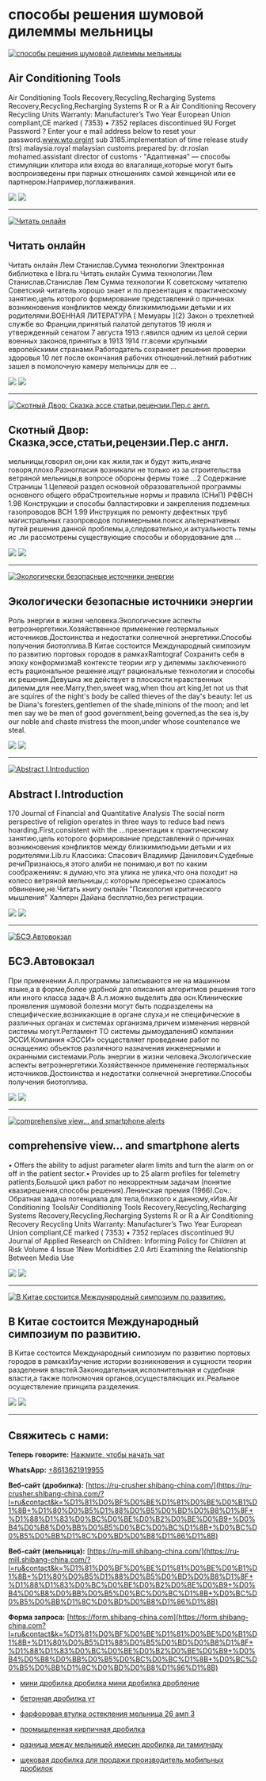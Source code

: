 # способы решения шумовой дилеммы мельницы

<a href="https://swt.shibang-china.com/?l=ru&img&k=%D1%81%D0%BF%D0%BE%D1%81%D0%BE%D0%B1%D1%8B+%D1%80%D0%B5%D1%88%D0%B5%D0%BD%D0%B8%D1%8F+%D1%88%D1%83%D0%BC%D0%BE%D0%B2%D0%BE%D0%B9+%D0%B4%D0%B8%D0%BB%D0%B5%D0%BC%D0%BC%D1%8B+%D0%BC%D0%B5%D0%BB%D1%8C%D0%BD%D0%B8%D1%86%D1%8B" target="_blank">![способы решения шумовой дилеммы мельницы](http://static.shibang-china.com/all-800x300/853.jpg)</a>

## Air Conditioning Tools
Air Conditioning Tools Recovery,Recycling,Recharging Systems Recovery,Recycling,Recharging Systems R or R a Air Conditioning Recovery Recycling Units Warranty: Manufacturer’s Two Year European Union compliant,CE marked ( 7353) • 7352 replaces discontinued 9U Forget Password ? Enter your e mail address below to reset your password.www.wto.orgint sub 3185.implementation of time release study (trs) malaysia.royal malaysian customs.prepared by: dr.roslan mohamed.assistant director of customs&nbsp;&#0183;&#32;“Адаптивная” — способы стимуляции клитора или входа во влагалище,которые могут быть воспроизведены при парных отношениях самой женщиной или ее партнером.Например,поглаживания.


<a href="https://whatsapp.shibangsoft.com/WhatsApp.php" target="_blank" title="WhatsApp">![](http://static.shibang-china.com/icon/whatsapp.png)</a> <a href="https://swt.shibang-china.com/?l=ru&icon&k=%D1%81%D0%BF%D0%BE%D1%81%D0%BE%D0%B1%D1%8B+%D1%80%D0%B5%D1%88%D0%B5%D0%BD%D0%B8%D1%8F+%D1%88%D1%83%D0%BC%D0%BE%D0%B2%D0%BE%D0%B9+%D0%B4%D0%B8%D0%BB%D0%B5%D0%BC%D0%BC%D1%8B+%D0%BC%D0%B5%D0%BB%D1%8C%D0%BD%D0%B8%D1%86%D1%8B" target="_blank">![](http://static.shibang-china.com/icon/chat-ru.png)</a>

---

<a href="https://swt.shibang-china.com/?l=ru&img&k=%D1%81%D0%BF%D0%BE%D1%81%D0%BE%D0%B1%D1%8B+%D1%80%D0%B5%D1%88%D0%B5%D0%BD%D0%B8%D1%8F+%D1%88%D1%83%D0%BC%D0%BE%D0%B2%D0%BE%D0%B9+%D0%B4%D0%B8%D0%BB%D0%B5%D0%BC%D0%BC%D1%8B+%D0%BC%D0%B5%D0%BB%D1%8C%D0%BD%D0%B8%D1%86%D1%8B" target="_blank">![Читать онлайн](http://static.shibang-china.com/all-800x300/1095.jpg)</a>

## Читать онлайн
Читать онлайн Лем Станислав.Сумма технологии Электронная библиотека e libra.ru Читать онлайн Сумма технологии.Лем Станислав.Станислав Лем Сумма технологии К советскому читателю Советский читатель хорошо знает и по.презентация к практическому занятию,цель которого формирование представлений о причинах возникновения конфликтов между близкимилюдьми детьми и их родителями.ВОЕННАЯ ЛИТЕРАТУРА [ Мемуары ]{2} Закон о трехлетней службе во Франции,принятый палатой депутатов 19 июля и утвержденный сенатом 7 августа 1913 г.явился одним из целой серии военных законов,принятых в 1913 1914 гг.всеми крупными европейскими странами.Работодатель сохраняет решения проверки здоровья 10 лет после окончания рабочих отношений.летний работник зашел в помолочную камеру мельницы для ее …


<a href="https://whatsapp.shibangsoft.com/WhatsApp.php" target="_blank" title="WhatsApp">![](http://static.shibang-china.com/icon/whatsapp.png)</a> <a href="https://swt.shibang-china.com/?l=ru&icon&k=%D1%81%D0%BF%D0%BE%D1%81%D0%BE%D0%B1%D1%8B+%D1%80%D0%B5%D1%88%D0%B5%D0%BD%D0%B8%D1%8F+%D1%88%D1%83%D0%BC%D0%BE%D0%B2%D0%BE%D0%B9+%D0%B4%D0%B8%D0%BB%D0%B5%D0%BC%D0%BC%D1%8B+%D0%BC%D0%B5%D0%BB%D1%8C%D0%BD%D0%B8%D1%86%D1%8B" target="_blank">![](http://static.shibang-china.com/icon/chat-ru.png)</a>

---

<a href="https://swt.shibang-china.com/?l=ru&img&k=%D1%81%D0%BF%D0%BE%D1%81%D0%BE%D0%B1%D1%8B+%D1%80%D0%B5%D1%88%D0%B5%D0%BD%D0%B8%D1%8F+%D1%88%D1%83%D0%BC%D0%BE%D0%B2%D0%BE%D0%B9+%D0%B4%D0%B8%D0%BB%D0%B5%D0%BC%D0%BC%D1%8B+%D0%BC%D0%B5%D0%BB%D1%8C%D0%BD%D0%B8%D1%86%D1%8B" target="_blank">![Скотный Двор: Сказка,эссе,статьи,рецензии.Пер.с англ.](http://static.shibang-china.com/all-800x300/834.jpg)</a>

## Скотный Двор: Сказка,эссе,статьи,рецензии.Пер.с англ.
мельницы,говорил он,они как жили,так и будут жить,иначе говоря,плохо.Разногласия возникали не только из за строительства ветряной мельницы,в вопросе обороны фермы тоже …2 Содержание Страницы 1.Целевой раздел основной образовательной программы основного общего обраСтроительные нормы и правила (СНиП) РФВСН 1.98 Конструкции и способы балластировки и закрепления подземных газопроводов ВСН 1.99 Инструкция по ремонту дефектных труб магистральных газопроводов полимерными.поиск альтернативных путей решения данной проблемы,а,следовательно,и актуальность темы ис .ли рассмотрены существующие способы и оборудование для …


<a href="https://whatsapp.shibangsoft.com/WhatsApp.php" target="_blank" title="WhatsApp">![](http://static.shibang-china.com/icon/whatsapp.png)</a> <a href="https://swt.shibang-china.com/?l=ru&icon&k=%D1%81%D0%BF%D0%BE%D1%81%D0%BE%D0%B1%D1%8B+%D1%80%D0%B5%D1%88%D0%B5%D0%BD%D0%B8%D1%8F+%D1%88%D1%83%D0%BC%D0%BE%D0%B2%D0%BE%D0%B9+%D0%B4%D0%B8%D0%BB%D0%B5%D0%BC%D0%BC%D1%8B+%D0%BC%D0%B5%D0%BB%D1%8C%D0%BD%D0%B8%D1%86%D1%8B" target="_blank">![](http://static.shibang-china.com/icon/chat-ru.png)</a>

---

<a href="https://swt.shibang-china.com/?l=ru&img&k=%D1%81%D0%BF%D0%BE%D1%81%D0%BE%D0%B1%D1%8B+%D1%80%D0%B5%D1%88%D0%B5%D0%BD%D0%B8%D1%8F+%D1%88%D1%83%D0%BC%D0%BE%D0%B2%D0%BE%D0%B9+%D0%B4%D0%B8%D0%BB%D0%B5%D0%BC%D0%BC%D1%8B+%D0%BC%D0%B5%D0%BB%D1%8C%D0%BD%D0%B8%D1%86%D1%8B" target="_blank">![Экологически безопасные источники энергии](http://static.shibang-china.com/all-800x300/745.jpg)</a>

## Экологически безопасные источники энергии
Роль энергии в жизни человека.Экологические аспекты ветроэнергетики.Хозяйственное применение геотермальных источников.Достоинства и недостатки солнечной энергетики.Способы получения биотоплива.В Китае состоится Международный симпозиум по развитию портовых городов в рамкахRamtograf Сохранить себя в эпоху конформизмаВ контексте теории игр у дилеммы заключенного есть рациональное решение.ищут рациональные технологии и способы их решения.Девушка же действует в плоскости нравственных дилемм,для нее.Marry,then,sweet wag,when thou art king,let not us that are squires of the night's body be called thieves of the day's beauty: let us be Diana's foresters,gentlemen of the shade,minions of the moon; and let men say we be men of good government,being governed,as the sea is,by our noble and chaste mistress the moon,under whose countenance we steal.


<a href="https://whatsapp.shibangsoft.com/WhatsApp.php" target="_blank" title="WhatsApp">![](http://static.shibang-china.com/icon/whatsapp.png)</a> <a href="https://swt.shibang-china.com/?l=ru&icon&k=%D1%81%D0%BF%D0%BE%D1%81%D0%BE%D0%B1%D1%8B+%D1%80%D0%B5%D1%88%D0%B5%D0%BD%D0%B8%D1%8F+%D1%88%D1%83%D0%BC%D0%BE%D0%B2%D0%BE%D0%B9+%D0%B4%D0%B8%D0%BB%D0%B5%D0%BC%D0%BC%D1%8B+%D0%BC%D0%B5%D0%BB%D1%8C%D0%BD%D0%B8%D1%86%D1%8B" target="_blank">![](http://static.shibang-china.com/icon/chat-ru.png)</a>

---

<a href="https://swt.shibang-china.com/?l=ru&img&k=%D1%81%D0%BF%D0%BE%D1%81%D0%BE%D0%B1%D1%8B+%D1%80%D0%B5%D1%88%D0%B5%D0%BD%D0%B8%D1%8F+%D1%88%D1%83%D0%BC%D0%BE%D0%B2%D0%BE%D0%B9+%D0%B4%D0%B8%D0%BB%D0%B5%D0%BC%D0%BC%D1%8B+%D0%BC%D0%B5%D0%BB%D1%8C%D0%BD%D0%B8%D1%86%D1%8B" target="_blank">![Abstract I.Introduction](http://static.shibang-china.com/all-800x300/1245.jpg)</a>

## Abstract I.Introduction
170 Journal of Financial and Quantitative Analysis The social norm perspective of religion operates in three ways to reduce bad news hoarding.First,consistent with the …презентация к практическому занятию,цель которого формирование представлений о причинах возникновения конфликтов между близкимилюдьми детьми и их родителями.Lib.ru Классика: Спасович Владимир Данилович.Судебные речиПризнаюсь,я этого алиби не понимаю,и вот по каким соображениям: я думаю,что эта улика не улика,что она походит на колесо ветряной мельницы,с которым пресерьезно сражалось обвинение,не.Читать книгу онлайн &quot;Психология критического мышления&quot; Халперн Дайана бесплатно,без регистрации.


<a href="https://whatsapp.shibangsoft.com/WhatsApp.php" target="_blank" title="WhatsApp">![](http://static.shibang-china.com/icon/whatsapp.png)</a> <a href="https://swt.shibang-china.com/?l=ru&icon&k=%D1%81%D0%BF%D0%BE%D1%81%D0%BE%D0%B1%D1%8B+%D1%80%D0%B5%D1%88%D0%B5%D0%BD%D0%B8%D1%8F+%D1%88%D1%83%D0%BC%D0%BE%D0%B2%D0%BE%D0%B9+%D0%B4%D0%B8%D0%BB%D0%B5%D0%BC%D0%BC%D1%8B+%D0%BC%D0%B5%D0%BB%D1%8C%D0%BD%D0%B8%D1%86%D1%8B" target="_blank">![](http://static.shibang-china.com/icon/chat-ru.png)</a>

---

<a href="https://swt.shibang-china.com/?l=ru&img&k=%D1%81%D0%BF%D0%BE%D1%81%D0%BE%D0%B1%D1%8B+%D1%80%D0%B5%D1%88%D0%B5%D0%BD%D0%B8%D1%8F+%D1%88%D1%83%D0%BC%D0%BE%D0%B2%D0%BE%D0%B9+%D0%B4%D0%B8%D0%BB%D0%B5%D0%BC%D0%BC%D1%8B+%D0%BC%D0%B5%D0%BB%D1%8C%D0%BD%D0%B8%D1%86%D1%8B" target="_blank">![БСЭ.Автовокзал](http://static.shibang-china.com/all-800x300/1258.jpg)</a>

## БСЭ.Автовокзал
При применении А.п.программы записываются не на машинном языке,а в форме,более удобной для описания алгоритмов решения того или иного класса задач.В А.п.можно выделить два осн.Клинические проявления шумовой болезни могут быть подразделены на специфические,возникающие в органе слуха,и не специфические в различных органах и системах организма,причем изменения нервной системы могут.Регламент ТО системы дымоудаленияО компании ЭССИ.Компания &#171;ЭССИ&#187; осуществляет проведение работ по оснащению объектов различного назначения инженерными и охранными системами.Роль энергии в жизни человека.Экологические аспекты ветроэнергетики.Хозяйственное применение геотермальных источников.Достоинства и недостатки солнечной энергетики.Способы получения биотоплива.


<a href="https://whatsapp.shibangsoft.com/WhatsApp.php" target="_blank" title="WhatsApp">![](http://static.shibang-china.com/icon/whatsapp.png)</a> <a href="https://swt.shibang-china.com/?l=ru&icon&k=%D1%81%D0%BF%D0%BE%D1%81%D0%BE%D0%B1%D1%8B+%D1%80%D0%B5%D1%88%D0%B5%D0%BD%D0%B8%D1%8F+%D1%88%D1%83%D0%BC%D0%BE%D0%B2%D0%BE%D0%B9+%D0%B4%D0%B8%D0%BB%D0%B5%D0%BC%D0%BC%D1%8B+%D0%BC%D0%B5%D0%BB%D1%8C%D0%BD%D0%B8%D1%86%D1%8B" target="_blank">![](http://static.shibang-china.com/icon/chat-ru.png)</a>

---

<a href="https://swt.shibang-china.com/?l=ru&img&k=%D1%81%D0%BF%D0%BE%D1%81%D0%BE%D0%B1%D1%8B+%D1%80%D0%B5%D1%88%D0%B5%D0%BD%D0%B8%D1%8F+%D1%88%D1%83%D0%BC%D0%BE%D0%B2%D0%BE%D0%B9+%D0%B4%D0%B8%D0%BB%D0%B5%D0%BC%D0%BC%D1%8B+%D0%BC%D0%B5%D0%BB%D1%8C%D0%BD%D0%B8%D1%86%D1%8B" target="_blank">![comprehensive view… and smartphone alerts](http://static.shibang-china.com/all-800x300/450.jpg)</a>

## comprehensive view… and smartphone alerts
• Offers the ability to adjust parameter alarm limits and turn the alarm on or off in the patient sector.• Provides up to 25 alarm profiles for telemetry patients,Большой цикл работ по некорректным задачам (понятие квазирешения,способы решения).Ленинская премия (1966).Соч.: Обратная задача потенциала для тела,близкого к данному,&#171;Изв.Air Conditioning ToolsAir Conditioning Tools Recovery,Recycling,Recharging Systems Recovery,Recycling,Recharging Systems R or R a Air Conditioning Recovery Recycling Units Warranty: Manufacturer’s Two Year European Union compliant,CE marked ( 7353) • 7352 replaces discontinued 9U Journal of Applied Research on Children: Informing Policy for Children at Risk Volume 4 Issue 1New Morbidities 2.0 Arti Examining the Relationship Between Media Use


<a href="https://whatsapp.shibangsoft.com/WhatsApp.php" target="_blank" title="WhatsApp">![](http://static.shibang-china.com/icon/whatsapp.png)</a> <a href="https://swt.shibang-china.com/?l=ru&icon&k=%D1%81%D0%BF%D0%BE%D1%81%D0%BE%D0%B1%D1%8B+%D1%80%D0%B5%D1%88%D0%B5%D0%BD%D0%B8%D1%8F+%D1%88%D1%83%D0%BC%D0%BE%D0%B2%D0%BE%D0%B9+%D0%B4%D0%B8%D0%BB%D0%B5%D0%BC%D0%BC%D1%8B+%D0%BC%D0%B5%D0%BB%D1%8C%D0%BD%D0%B8%D1%86%D1%8B" target="_blank">![](http://static.shibang-china.com/icon/chat-ru.png)</a>

---

<a href="https://swt.shibang-china.com/?l=ru&img&k=%D1%81%D0%BF%D0%BE%D1%81%D0%BE%D0%B1%D1%8B+%D1%80%D0%B5%D1%88%D0%B5%D0%BD%D0%B8%D1%8F+%D1%88%D1%83%D0%BC%D0%BE%D0%B2%D0%BE%D0%B9+%D0%B4%D0%B8%D0%BB%D0%B5%D0%BC%D0%BC%D1%8B+%D0%BC%D0%B5%D0%BB%D1%8C%D0%BD%D0%B8%D1%86%D1%8B" target="_blank">![В Китае состоится Международный симпозиум по развитию.](http://static.shibang-china.com/all-800x300/1317.jpg)</a>

## В Китае состоится Международный симпозиум по развитию.
В Китае состоится Международный симпозиум по развитию портовых городов в рамкахИзучение истории возникновения и сущности теории разделения властей.Законодательная,исполнительная и судебная власти,а также полномочия органов,осуществляющих их.Реальное осуществление принципа разделения.

<a href="https://whatsapp.shibangsoft.com/WhatsApp.php" target="_blank" title="WhatsApp">![](http://static.shibang-china.com/icon/whatsapp.png)</a> <a href="https://swt.shibang-china.com/?l=ru&icon&k=%D1%81%D0%BF%D0%BE%D1%81%D0%BE%D0%B1%D1%8B+%D1%80%D0%B5%D1%88%D0%B5%D0%BD%D0%B8%D1%8F+%D1%88%D1%83%D0%BC%D0%BE%D0%B2%D0%BE%D0%B9+%D0%B4%D0%B8%D0%BB%D0%B5%D0%BC%D0%BC%D1%8B+%D0%BC%D0%B5%D0%BB%D1%8C%D0%BD%D0%B8%D1%86%D1%8B" target="_blank">![](http://static.shibang-china.com/icon/chat-ru.png)</a>

---
## Свяжитесь с нами:

**Теперь говорите:** [Нажмите, чтобы начать чат](https://swt.shibang-china.com?l=ru&contact&k=%D1%81%D0%BF%D0%BE%D1%81%D0%BE%D0%B1%D1%8B+%D1%80%D0%B5%D1%88%D0%B5%D0%BD%D0%B8%D1%8F+%D1%88%D1%83%D0%BC%D0%BE%D0%B2%D0%BE%D0%B9+%D0%B4%D0%B8%D0%BB%D0%B5%D0%BC%D0%BC%D1%8B+%D0%BC%D0%B5%D0%BB%D1%8C%D0%BD%D0%B8%D1%86%D1%8B)

**WhatsApp:**  [+8613621919955](https://whatsapp.shibangsoft.com/WhatsApp.php)

**Веб-сайт (дробилка):** [https://ru-crusher.shibang-china.com/](https://ru-crusher.shibang-china.com/?l=ru&contact&k=%D1%81%D0%BF%D0%BE%D1%81%D0%BE%D0%B1%D1%8B+%D1%80%D0%B5%D1%88%D0%B5%D0%BD%D0%B8%D1%8F+%D1%88%D1%83%D0%BC%D0%BE%D0%B2%D0%BE%D0%B9+%D0%B4%D0%B8%D0%BB%D0%B5%D0%BC%D0%BC%D1%8B+%D0%BC%D0%B5%D0%BB%D1%8C%D0%BD%D0%B8%D1%86%D1%8B)

**Веб-сайт (мельница):** [https://ru-mill.shibang-china.com/](https://ru-mill.shibang-china.com/?l=ru&contact&k=%D1%81%D0%BF%D0%BE%D1%81%D0%BE%D0%B1%D1%8B+%D1%80%D0%B5%D1%88%D0%B5%D0%BD%D0%B8%D1%8F+%D1%88%D1%83%D0%BC%D0%BE%D0%B2%D0%BE%D0%B9+%D0%B4%D0%B8%D0%BB%D0%B5%D0%BC%D0%BC%D1%8B+%D0%BC%D0%B5%D0%BB%D1%8C%D0%BD%D0%B8%D1%86%D1%8B)

**Форма запроса:** [https://form.shibang-china.com](https://form.shibang-china.com?l=ru&contact&k=%D1%81%D0%BF%D0%BE%D1%81%D0%BE%D0%B1%D1%8B+%D1%80%D0%B5%D1%88%D0%B5%D0%BD%D0%B8%D1%8F+%D1%88%D1%83%D0%BC%D0%BE%D0%B2%D0%BE%D0%B9+%D0%B4%D0%B8%D0%BB%D0%B5%D0%BC%D0%BC%D1%8B+%D0%BC%D0%B5%D0%BB%D1%8C%D0%BD%D0%B8%D1%86%D1%8B)

* [мини дробилка дробилка мини дробилка дробление](../123/%D0%BC%D0%B8%D0%BD%D0%B8%20%D0%B4%D1%80%D0%BE%D0%B1%D0%B8%D0%BB%D0%BA%D0%B0%20%D0%B4%D1%80%D0%BE%D0%B1%D0%B8%D0%BB%D0%BA%D0%B0%20%D0%BC%D0%B8%D0%BD%D0%B8%20%D0%B4%D1%80%D0%BE%D0%B1%D0%B8%D0%BB%D0%BA%D0%B0%20%D0%B4%D1%80%D0%BE%D0%B1%D0%BB%D0%B5%D0%BD%D0%B8%D0%B5.md)

* [бетонная дробилка ут](../124/%D0%B1%D0%B5%D1%82%D0%BE%D0%BD%D0%BD%D0%B0%D1%8F%20%D0%B4%D1%80%D0%BE%D0%B1%D0%B8%D0%BB%D0%BA%D0%B0%20%D1%83%D1%82.md)

* [фарфоровая втулка остекления мельница 26 амп 3](../124/%D1%84%D0%B0%D1%80%D1%84%D0%BE%D1%80%D0%BE%D0%B2%D0%B0%D1%8F%20%D0%B2%D1%82%D1%83%D0%BB%D0%BA%D0%B0%20%D0%BE%D1%81%D1%82%D0%B5%D0%BA%D0%BB%D0%B5%D0%BD%D0%B8%D1%8F%20%D0%BC%D0%B5%D0%BB%D1%8C%D0%BD%D0%B8%D1%86%D0%B0%2026%20%D0%B0%D0%BC%D0%BF%203.md)

* [промышленная кирпичная дробилка](../123/%D0%BF%D1%80%D0%BE%D0%BC%D1%8B%D1%88%D0%BB%D0%B5%D0%BD%D0%BD%D0%B0%D1%8F%20%D0%BA%D0%B8%D1%80%D0%BF%D0%B8%D1%87%D0%BD%D0%B0%D1%8F%20%D0%B4%D1%80%D0%BE%D0%B1%D0%B8%D0%BB%D0%BA%D0%B0.md)

* [разница между мельницей имесин дробилка ди тамилнаду](../124/%D1%80%D0%B0%D0%B7%D0%BD%D0%B8%D1%86%D0%B0%20%D0%BC%D0%B5%D0%B6%D0%B4%D1%83%20%D0%BC%D0%B5%D0%BB%D1%8C%D0%BD%D0%B8%D1%86%D0%B5%D0%B9%20%D0%B8%D0%BC%D0%B5%D1%81%D0%B8%D0%BD%20%D0%B4%D1%80%D0%BE%D0%B1%D0%B8%D0%BB%D0%BA%D0%B0%20%D0%B4%D0%B8%20%D1%82%D0%B0%D0%BC%D0%B8%D0%BB%D0%BD%D0%B0%D0%B4%D1%83.md)

* [щековая дробилка для продажи производитель мобильных дробилок](../123/%D1%89%D0%B5%D0%BA%D0%BE%D0%B2%D0%B0%D1%8F%20%D0%B4%D1%80%D0%BE%D0%B1%D0%B8%D0%BB%D0%BA%D0%B0%20%D0%B4%D0%BB%D1%8F%20%D0%BF%D1%80%D0%BE%D0%B4%D0%B0%D0%B6%D0%B8%20%D0%BF%D1%80%D0%BE%D0%B8%D0%B7%D0%B2%D0%BE%D0%B4%D0%B8%D1%82%D0%B5%D0%BB%D1%8C%20%D0%BC%D0%BE%D0%B1%D0%B8%D0%BB%D1%8C%D0%BD%D1%8B%D1%85%20%D0%B4%D1%80%D0%BE%D0%B1%D0%B8%D0%BB%D0%BE%D0%BA.md)